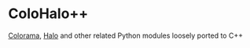 # ColoHalo++
[Colorama](https://pypi.org/project/colorama/), [Halo](https://pypi.org/project/halo/) and other related Python modules loosely ported to C++
